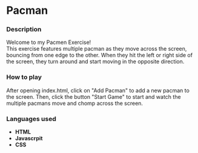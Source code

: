 # Pacman

### Description

Welcome to my Pacmen Exercise!  
This exercise features multiple pacman as they move across the screen, bouncing from one edge to the other.  When they hit the left or right side of the screen, they turn around and start moving in the opposite direction.


### How to play

After opening index.html, click on "Add Pacman" to add a new pacman to the screen.  Then, click the button "Start Game" to start and watch the multiple pacmans move and chomp across the screen.


### Languages used
- <b>HTML</b>
- <b>Javascrpit</b>
- <b>CSS</b>
